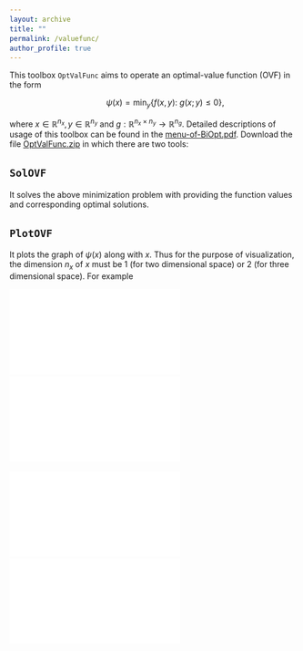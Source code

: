 ```yaml
---
layout: archive
title: ""   
permalink: /valuefunc/
author_profile: true
---
```


This toolbox $\texttt{OptValFunc}$ aims to operate an optimal-value function (OVF) in the form 

$$~~~~~~~~~~~ \psi(x) = \min_{y} \{f(x, y):~g(x; y)\leq 0\},\nonumber $$

where $x\in\mathbb{R}^{n_x},y\in\mathbb{R}^{n_y}$ and $g:\mathbb{R}^{n_x\times n_y}\rightarrow \mathbb{R}^{n_g}$. Detailed descriptions of usage of this toolbox can be found in  the [menu-of-BiOpt.pdf](\files\menu-of-BiOpt.pdf). Download the file [OptValFunc.zip](\files\OptValFunc.zip) in which there are two tools:

$\texttt{SolOVF}$
---
It solves the above minimization problem with providing the function values and corresponding optimal solutions.
 
$\texttt{PlotOVF}$
---
It plots the graph of $\psi(x)$ along with $x$. Thus for the purpose of visualization, the dimension $n_x$ of $x$ must be 1 (for two dimensional space) or 2 (for three dimensional space). For example


![svf-1](/images/svf-1.pdf) ![svf-2](/images/svf-2.pdf) <br>

![svf-3](/images/svf-3.pdf) ![svf-5](/images/svf-5.pdf) <br>



